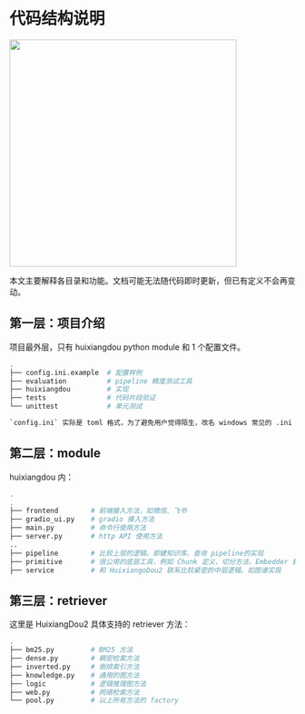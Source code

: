 # 代码结构说明

<img src="./figures/huixiangdou.png" width="400">

本文主要解释各目录和功能。文档可能无法随代码即时更新，但已有定义不会再变动。

## 第一层：项目介绍

项目最外层，只有 huixiangdou python module 和 1 个配置文件。

```bash
.
├── config.ini.example  # 配置样例
├── evaluation          # pipeline 精度测试工具
├── huixiangdou         # 实现
├── tests               # 代码片段验证
└── unittest            # 单元测试

`config.ini` 实际是 toml 格式，为了避免用户觉得陌生，改名 windows 常见的 .ini
```

## 第二层：module

huixiangdou 内：

```bash
.
.
├── frontend        # 前端接入方法，如微信、飞书
├── gradio_ui.py    # gradio 接入方法
├── main.py         # 命令行使用方法
├── server.py       # http API 使用方法
..
├── pipeline        # 比较上层的逻辑。即建知识库、查询 pipeline的实现
├── primitive       # 很公用的底层工具，例如 Chunk 定义、切分方法、Embedder 封装。换个 repo 也能 copy 走直接复用
├── service         # 和 HuixiangoDou2 联系比较紧密的中层逻辑。如图谱实现
```

## 第三层：retriever

这里是 HuixiangDou2 具体支持的 retriever 方法：

```bash
.
├── bm25.py         # BM25 方法
├── dense.py        # 稠密检索方法
├── inverted.py     # 倒排索引方法
├── knowledge.py    # 通用的图方法
├── logic           # 逻辑推理图方法
├── web.py          # 网络检索方法
└── pool.py         # 以上所有方法的 factory
```

